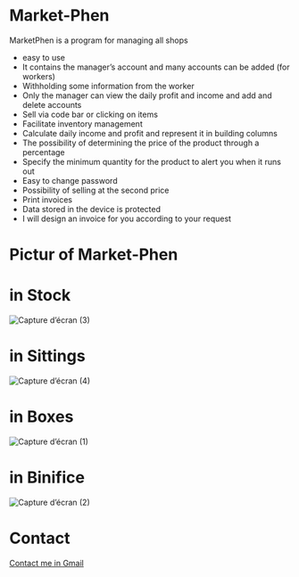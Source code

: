 # Market-Phen
MarketPhen is a program for managing all shops
* easy to use
* It contains the manager’s account and many accounts can be added (for workers)
* Withholding some information from the worker
* Only the manager can view the daily profit and income and add and delete accounts
* Sell via code bar or clicking on items
* Facilitate inventory management
* Calculate daily income and profit and represent it in building columns
* The possibility of determining the price of the product through a percentage
* Specify the minimum quantity for the product to alert you when it runs out
* Easy to change password
* Possibility of selling at the second price
* Print invoices
* Data stored in the device is protected
* I will design an invoice for you according to your request

# Pictur of Market-Phen
# in Stock
![Capture d’écran (3)](https://github.com/MrAbdelhadi/Market-Phen/assets/162979695/d3281010-4dfd-42e8-a0cf-a0ad4241c954)
# in Sittings
![Capture d’écran (4)](https://github.com/MrAbdelhadi/Market-Phen/assets/162979695/7c50e7d6-330c-4a9b-b464-cd8f7fe0b4ae)
# in Boxes
![Capture d’écran (1)](https://github.com/MrAbdelhadi/Market-Phen/assets/162979695/eb40db73-6a3e-4dc9-92fa-05a8d1bf7142)
# in Binifice
![Capture d’écran (2)](https://github.com/MrAbdelhadi/Market-Phen/assets/162979695/08890aba-a872-44f2-b410-51fdfad7b34b)



# Contact
[Contact me in Gmail](mailto:mr.sarimohamedabdelhadi@gmail.com)
